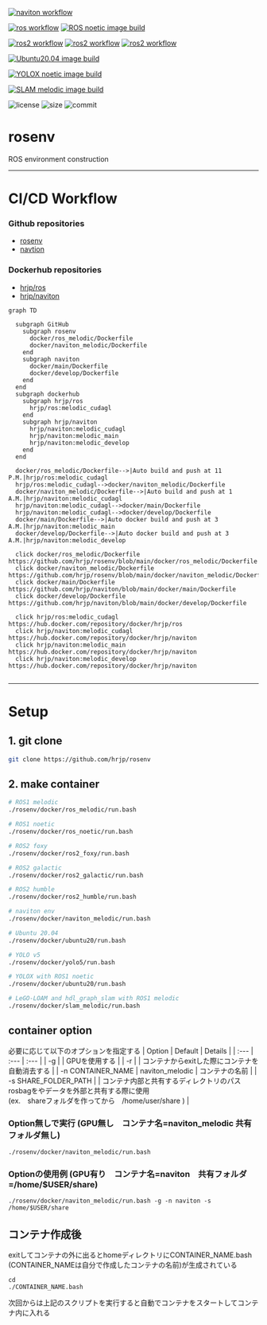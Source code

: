 [![naviton workflow](https://github.com/hrjp/rosenv/actions/workflows/naviton-image-build.yml/badge.svg)](https://hub.docker.com/repository/docker/hrjp/naviton)   

[![ros workflow](https://github.com/hrjp/rosenv/actions/workflows/ros-melodic-image-build.yml/badge.svg)](https://hub.docker.com/repository/docker/hrjp/ros)
[![ROS noetic image build](https://github.com/hrjp/rosenv/actions/workflows/ros-noetic-image-build.yml/badge.svg?branch=main)](https://hub.docker.com/repository/docker/hrjp/ros)   

[![ros2 workflow](https://github.com/hrjp/rosenv/actions/workflows/ros2-foxy-image-build.yml/badge.svg)](https://hub.docker.com/repository/docker/hrjp/ros2)
[![ros2 workflow](https://github.com/hrjp/rosenv/actions/workflows/ros2-galactic-image-build.yml/badge.svg)](https://hub.docker.com/repository/docker/hrjp/ros2)
[![ros2 workflow](https://github.com/hrjp/rosenv/actions/workflows/ros2-humble-image-build.yml/badge.svg)](https://hub.docker.com/repository/docker/hrjp/ros2)   

[![Ubuntu20.04 image build](https://github.com/hrjp/rosenv/actions/workflows/ubuntu-20-image-build.yml/badge.svg)](https://hub.docker.com/repository/docker/hrjp/ubuntu)   

[![YOLOX noetic image build](https://github.com/hrjp/rosenv/actions/workflows/yolox-noetic-image-build.yml/badge.svg)](https://hub.docker.comUbuntu20.04/repository/docker/hrjp/yolox)   

[![SLAM melodic image build](https://github.com/hrjp/rosenv/actions/workflows/slam-melodic-build.yml/badge.svg)](https://github.com/hrjp/rosenv/actions/workflows/slam-melodic-build.yml)   

![license](https://img.shields.io/github/license/hrjp/rosenv)
![size](https://img.shields.io/github/repo-size/hrjp/rosenv)
![commit](https://img.shields.io/github/last-commit/hrjp/rosenv/main)

# rosenv
ROS environment construction 

---
# CI/CD Workflow
### Github repositories
* [rosenv](https://github.com/hrjp/rosenv)
* [navtion](https://github.com/hrjp/navtion)

### Dockerhub repositories

* [hrjp/ros](https://hub.docker.com/repository/docker/hrjp/ros)
* [hrjp/naviton](https://hub.docker.com/repository/docker/hrjp/naviton)


```mermaid
graph TD

  subgraph GitHub
    subgraph rosenv
      docker/ros_melodic/Dockerfile
      docker/naviton_melodic/Dockerfile
    end
    subgraph naviton 
      docker/main/Dockerfile
      docker/develop/Dockerfile
    end
  end
  subgraph dockerhub
    subgraph hrjp/ros
      hrjp/ros:melodic_cudagl
    end
    subgraph hrjp/naviton
      hrjp/naviton:melodic_cudagl
      hrjp/naviton:melodic_main
      hrjp/naviton:melodic_develop
    end
  end
  
  docker/ros_melodic/Dockerfile-->|Auto build and push at 11 P.M.|hrjp/ros:melodic_cudagl
  hrjp/ros:melodic_cudagl-->docker/naviton_melodic/Dockerfile
  docker/naviton_melodic/Dockerfile-->|Auto build and push at 1 A.M.|hrjp/naviton:melodic_cudagl
  hrjp/naviton:melodic_cudagl-->docker/main/Dockerfile
  hrjp/naviton:melodic_cudagl-->docker/develop/Dockerfile
  docker/main/Dockerfile-->|Auto docker build and push at 3 A.M.|hrjp/naviton:melodic_main
  docker/develop/Dockerfile-->|Auto docker build and push at 3 A.M.|hrjp/naviton:melodic_develop
  
  click docker/ros_melodic/Dockerfile https://github.com/hrjp/rosenv/blob/main/docker/ros_melodic/Dockerfile
  click docker/naviton_melodic/Dockerfile https://github.com/hrjp/rosenv/blob/main/docker/naviton_melodic/Dockerfile
  click docker/main/Dockerfile https://github.com/hrjp/naviton/blob/main/docker/main/Dockerfile
  click docker/develop/Dockerfile https://github.com/hrjp/naviton/blob/main/docker/develop/Dockerfile
  
  click hrjp/ros:melodic_cudagl https://hub.docker.com/repository/docker/hrjp/ros
  click hrjp/naviton:melodic_cudagl https://hub.docker.com/repository/docker/hrjp/naviton
  click hrjp/naviton:melodic_main https://hub.docker.com/repository/docker/hrjp/naviton
  click hrjp/naviton:melodic_develop https://hub.docker.com/repository/docker/hrjp/naviton
  
```



---

# Setup

## 1. git clone
```bash
git clone https://github.com/hrjp/rosenv
```
## 2. make container
```bash
# ROS1 melodic
./rosenv/docker/ros_melodic/run.bash

# ROS1 noetic
./rosenv/docker/ros_noetic/run.bash

# ROS2 foxy
./rosenv/docker/ros2_foxy/run.bash

# ROS2 galactic
./rosenv/docker/ros2_galactic/run.bash

# ROS2 humble
./rosenv/docker/ros2_humble/run.bash

# naviton env
./rosenv/docker/naviton_melodic/run.bash

# Ubuntu 20.04
./rosenv/docker/ubuntu20/run.bash

# YOLO v5
./rosenv/docker/yolo5/run.bash

# YOLOX with ROS1 noetic
./rosenv/docker/ubuntu20/run.bash

# LeGO-LOAM and hdl_graph_slam with ROS1 melodic
./rosenv/docker/slam_melodic/run.bash
```

## container option

必要に応じて以下のオプションを指定する
| Option | Default | Details |
| :--- | :--- | :--- |
| -g | | GPUを使用する |
| -r | | コンテナからexitした際にコンテナを自動消去する | 
| -n CONTAINER_NAME | naviton_melodic | コンテナの名前 |
| -s SHARE_FOLDER_PATH | | コンテナ内部と共有するディレクトリのパス<br>rosbagをやデータを外部と共有する際に使用<br>(ex.　shareフォルダを作ってから　/home/user/share ) |



### Option無しで実行 (GPU無し　コンテナ名=naviton_melodic 共有フォルダ無し)
```bash
./rosenv/docker/naviton_melodic/run.bash
```
### Optionの使用例 (GPU有り　コンテナ名=naviton　共有フォルダ=/home/$USER/share)

```bash:bash
./rosenv/docker/naviton_melodic/run.bash -g -n naviton -s /home/$USER/share
```

 ## コンテナ作成後
exitしてコンテナの外に出るとhomeディレクトリにCONTAINER_NAME.bash (CONTAINER_NAMEは自分で作成したコンテナの名前)が生成されている

```bash:bash
cd
./CONTAINER_NAME.bash
```
次回からは上記のスクリプトを実行すると自動でコンテナをスタートしてコンテナ内に入れる
